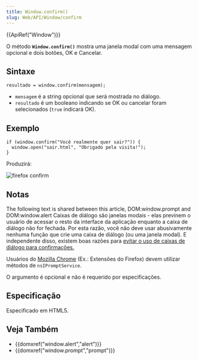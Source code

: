 ```yaml
---
title: Window.confirm()
slug: Web/API/Window/confirm
---
```


{{ApiRef("Window")}}

O método **`Window.confirm()`** mostra uma janela modal com uma mensagem opcional e dois botões, OK e Cancelar.

## Sintaxe

```
resultado = window.confirm(mensagem);
```

- `mensagem` é a string opcional que será mostrada no diálogo.
- `resultado` é um booleano indicando se OK ou cancelar foram selecionados (`true` indicará OK).

## Exemplo

```
if (window.confirm("Você realmente quer sair?")) {
  window.open("sair.html", "Obrigado pela visita!");
}
```

Produzirá:

![firefox confirm](firefoxcomfirmdialog_zpsf00ec381.png)

## Notas

The following text is shared between this article, DOM:window\.prompt and DOM:window\.alert Caixas de diálogo são janelas modais - elas previnem o usuário de acessar o resto da interface da aplicação enquanto a caixa de diálogo não for fechada. Por esta razão, você não deve usar abusivamente nenhuma função que crie uma caixa de diálogo (ou uma janela modal). E independente disso, existem boas razões para [evitar o uso de caixas de diálogo para confirmações.](http://alistapart.com/article/neveruseawarning)

Usuários do [Mozilla Chrome](/pt-BR/Chrome) (Ex.: Extensões do Firefox) devem utilizar métodos de `nsIPromptService`.

O argumento é opcional e não é requerido por especificações.

## Especificação

Especificado em HTML5.

## Veja Também

- {{domxref("window.alert","alert")}}
- {{domxref("window.prompt","prompt")}}
